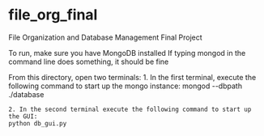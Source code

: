 # file_org_final
File Organization and Database Management Final Project

To run, make sure you have MongoDB installed
    If typing mongod in the command line does something, it should be fine

From this directory, open two terminals:
    1. In the first terminal, execute the following command to start up the mongo instance:
    mongod --dbpath ./database

    2. In the second terminal execute the following command to start up the GUI:
    python db_gui.py